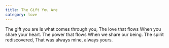 ```yaml
---
title: The Gift You Are
category: love
---
```


The gift you are
Is what comes through you,
The love that flows
When you share your heart.
The power that flows
When we share our being.
The spirit rediscovered,
That was always mine,
always yours.
